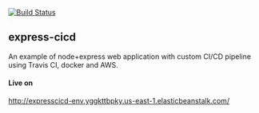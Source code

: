 [![Build Status](https://travis-ci.org/adzo261/express-cicd.svg?branch=master)](https://travis-ci.org/adzo261/express-cicd)
## express-cicd


An example of node+express web application with custom CI/CD pipeline using Travis CI, docker and AWS.


#### Live on
http://expresscicd-env.yggkttbpky.us-east-1.elasticbeanstalk.com/
